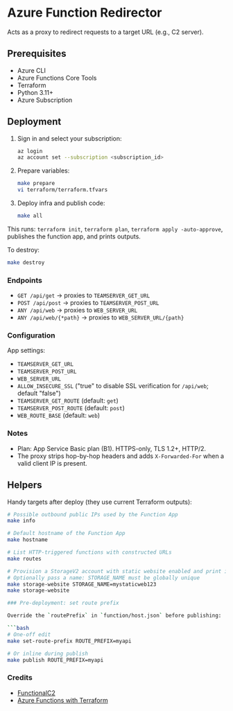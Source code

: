 # Azure Function Redirector

Acts as a proxy to redirect requests to a target URL (e.g., C2 server).

## Prerequisites

- Azure CLI
- Azure Functions Core Tools
- Terraform
- Python 3.11+
- Azure Subscription

## Deployment

1. Sign in and select your subscription:

    ```bash
    az login
    az account set --subscription <subscription_id>
    ```

2. Prepare variables:

    ```bash
    make prepare
    vi terraform/terraform.tfvars
    ```

3. Deploy infra and publish code:

    ```bash
    make all
    ```

This runs: `terraform init`, `terraform plan`, `terraform apply -auto-approve`, publishes the function app, and prints outputs.

To destroy:

```bash
make destroy
```

### Endpoints

- `GET /api/get` → proxies to `TEAMSERVER_GET_URL`
- `POST /api/post` → proxies to `TEAMSERVER_POST_URL`
- `ANY /api/web` → proxies to `WEB_SERVER_URL`
- `ANY /api/web/{*path}` → proxies to `WEB_SERVER_URL/{path}`

### Configuration

App settings:

- `TEAMSERVER_GET_URL`
- `TEAMSERVER_POST_URL`
- `WEB_SERVER_URL`
- `ALLOW_INSECURE_SSL` ("true" to disable SSL verification for `/api/web`; default "false")
- `TEAMSERVER_GET_ROUTE` (default: `get`)
- `TEAMSERVER_POST_ROUTE` (default: `post`)
- `WEB_ROUTE_BASE` (default: `web`)

### Notes

- Plan: App Service Basic plan (B1). HTTPS-only, TLS 1.2+, HTTP/2.
- The proxy strips hop-by-hop headers and adds `X-Forwarded-For` when a valid client IP is present.

## Helpers

Handy targets after deploy (they use current Terraform outputs):

```bash
# Possible outbound public IPs used by the Function App
make info

# Default hostname of the Function App
make hostname

# List HTTP-triggered functions with constructed URLs
make routes

# Provision a StorageV2 account with static website enabled and print its endpoint
# Optionally pass a name: STORAGE_NAME must be globally unique
make storage-website STORAGE_NAME=mystaticweb123
make storage-website

### Pre-deployment: set route prefix

Override the `routePrefix` in `function/host.json` before publishing:

```bash
# One-off edit
make set-route-prefix ROUTE_PREFIX=myapi

# Or inline during publish
make publish ROUTE_PREFIX=myapi
```

### Credits

- [FunctionalC2](https://github.com/RedSiege/FunctionalC2)
- [Azure Functions with Terraform](https://cloudengineerskills.com/posts/azure-functions-terraform/)
